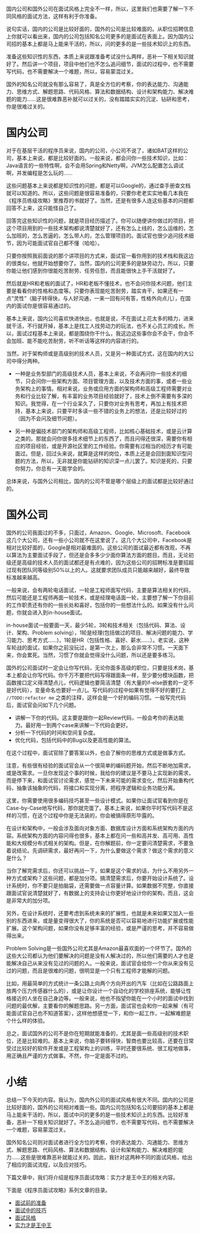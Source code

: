 国内公司和国外公司在面试风格上完全不一样，所以，这里我们也需要了解一下不同风格的面试方法，这样有利于你准备。

说句实话，国内的公司是比较好面的，国外的公司是比较难面的。从职位招聘信息上你就可以看出来，国内的公司包括知名公司更多的是面试在表面上。因为国内公司招的基本上都是马上能来干活的，所以，问的更多的是一些技术知识上的东西。

准备这些知识性的东西，本质上来说跟准备考试没什么两样，恶补一下相关知识就好了。然后讲一个项目，项目中他们也不怎么追问细节，面试的过程中，也不需要写代码，也不需要解决一个难题，所以，容易蒙混过关。

国外的知名公司就没有那么容易了，真是全方位的考察，你的表达能力、沟通能力、思维方式、解题思路、代码风格、算法和数据结构、设计和架构能力、解决难题的能力……这是很难靠恶补就可以过关的，没有踏踏实实的沉淀、钻研和思考，你是很难过关的。

# 国内公司

对于在基层干活的程序员来说，国内的公司，小公司不说了，诸如BAT这样的公司，基本上来说，都是比较好面的。一般来说，都会问你一些技术知识，比如：Java语言的一些特性啊，会不会用Spring和Netty啊，JVM怎么配置怎么调试啊，并发编程是怎么玩的……

<!-- [[[read_end]]] -->

这些问题基本上来说都是知识性的问题，都是可以Google的，通过查手册查文档就可以知道的。所以，这些问题是很容易准备的，只要你老老实实地看几本我在《程序员练级攻略》里推荐的书就好了。当然，还是有很多人连这些基本的问题都回答不上来，这只能怪自己了。

回答完这些知识性的问题，就是项目经历描述了。你可以随便讲你做过的项目，把这个项目用到的一些技术架构都说清楚就好了，还有怎么上线的，怎么运维的，怎么加班的，怎么苦逼的，怎么带人的，怎么管理项目的。面试官也很少追问技术细节，因为可能面试官自己都不懂（哈哈）。

只要你按照我前面说的那个讲项目的方式来，面试官一看你用到的技术栈和我这边的很类似，他就开始想要你了。当然，国内的公司更多的是缺劳动力，所以，只要你能让他们感到你很能吃苦耐劳、任劳任怨，而且能很快上手干活就好了。

然后就是HR和老板的面试了，HR和老板不懂技术，也不会问你技术问题，他们主要是看看你的性格和态度等。只要你表现能吃苦耐劳，踏实肯干，如果还有一点“灵性”（脑子转得快，与人好沟通，一来一回有问有答，性格外向点儿），在国内的面试你是很容易通过的。

基本上来说，国内公司喜欢快进快出，也就是说，不在面试上花太多的精力，进来就干活，不行就开掉，基本上是找工人找劳动力的玩法，也不关心员工的成长。所以，面试过程基本上来说，都是围绕你干什么，我这边这些事你会不会干，你会不会加班、能不能吃苦耐劳，听不听话等这样的内容进行的。

当然，对于架构师或是高级别的技术人员，又是另一种面试方式，这在国内的大公司中得分两种。

* 一种是业务型部门的高级技术人员，基本上来说，不会再问你一些技术的细节，只会问你一些架构方面、项目管理方面，以及技术方面的事，或者一些业务架构上的事情。相对来说，业务或应用方面的架构师和高级工程师需要对业务和行业比较了解，有丰富的业务项目经验就好了，技术上倒不需要有多深的知识。我觉得，在一个行业呆久了，只要你对业务有思考，再加上有技术把持，基本上来说，只要平时多读一些不错的业务上的想法，还是比较好过的（因为不会问及细节问题）。

* 另一种是偏技术部门的架构师和高级工程师，比如核心基础技术，或是云计算之类的。那就会问你很多技术细节上的东西了，而且问得还很深，需要你有相应的项目经验，或是开源社区里的工作经验。你需要有过相当的经历才有可能面过。但是，回过头来说，就算是这样的岗位，本质上还是会回到面知识型问题的方法，所以，无非就是你能钻研的知识深一点儿罢了。知识是死的，只要你努力，你总有一天能学会的。

总体来说，与国外公司相比，国内的公司不管是哪个层级上的面试都是比较好通过的。

# 国外公司

国外的公司我面过的不多，只面过，Amazon、Google、Microsoft、Facebook这几个大公司，还有一些小公司就不在这里说了。这几个大公司中，Facebook是相对比较好面的，Google是相对最难面的。这些公司的面试最近都有改观，不再以算法为主要面试手段了，但还是会多多少少面你算法方面的题目。而且，无论初级还是高级的技术人员的面试都还是有点难的，因为这些公司的招聘标准是要招超过现有团队同等级别50\%以上的人。这就要求团队成员只能越来越好，最终导致标准越来越高。

一般来说，会有两轮电话面试，一轮是工程师面写代码，主要是算法相关的代码，然后可能还是工程师再面一轮技术，或是经理电话面一轮，主要想了解一下你目前的工作职责还有你的一些长处和喜好，包括你的一些想法什么的。如果没有什么问题，你就会进入到in-house面试。

in-house面试一般要面一天，最少5轮，3轮和技术相关（包括代码、算法、设计、架构、Problem solving），1轮是经理\(包括做过的项目、解决问题的能力、学习能力、思考方式……\)，1轮是HR（包括性格、喜好、薪水……）。老实说，这种车轮战的面试，如果你之前没玩过，是第一次上，那么会非常不习惯。一天面下来，你会累死。当然，习惯了你就会觉得没什么问题，所以还是要多练习。

国外的公司面试时一定会让你写代码，无论你面多高级的职位，只要是技术岗，基本上都会让你写代码。你千万不要把代码写得跟面条一样，至少要分模块函数，把函数接口定义得清楚点儿，代码逻辑也要简洁清楚（有大量的if-else嵌套的一定不是好代码），变量命名也要好一点儿。写代码的过程中如果有觉得不好的要打上 `//TODO:refactor me` 之类的注释，这样会是一个好的编码习惯。一般写完代码后，面试官会问如下几个问题。

* 讲解一下你的代码。这主要是跟你一起Review代码，一般会考你的表达能力。最好用一到两个case来讲解一下代码会更好。
* 分析一下代码的时间和空间复杂度。
* 优化代码，包括代码中的Bug以及更高性能的算法。

在这个过程中，面试官除了要答案以外，也会了解你的思维方式或是做事方式。

注意，有些很有经验的面试官会从一个很简单的编码题开始，然后不断地加需求，或是改需求。一旦你发现这个事的时候，我给你的建议是不要马上实现新的需求，而是停下来，和面试官讨论需求，感觉一下未来可能的需求变化，然后开始重构代码，抽象该抽象的代码，将接口和实现分离，把程序逻辑和业务功能分离。

这里，你需要使用很多编码技巧甚至一些设计模式。如果你让面试官看到你是在Case-by-Case地写代码，那你就完蛋了。基本上来说，如果你平时写代码不是这样的习惯，在这个过程中你是无法装的，你会被搞得原形毕露的。

在设计和架构中，一般会涉及面向对象方面、数据库设计方面和系统架构方面的内容。系统架构方面的内容问得也很多，基本上都在问一些和高并发、高可用、高性能和大规模分布式相关的架构。但是，在你解题前，你一定要问清楚需求，不要急着说结论。先调研需求，最好再问一下，为什么要做这个需求？做这个需求的意义是什么？

当你了解完需求后，你还可以挑战一下，如果是这个需求的话，为什么不用另外一种方式或架构？这些问题，都是加分项。搞清楚需求后，你要开始设计系统了。设计系统时，你不要只是拍脑袋，还需要做一点容量计算。如果数据不完整，你直接跟面试官说清楚就好了，有数据上的支持会让你更好地设计你的架构，而且，这会是非常大的加分项。

另外，在设计系统时，还要考虑到系统未来的扩展性，也就是未来如果又加入一些别的东西进来，或是量变得很大了，你的系统是否可以容易地进行功能扩展或性能扩展。这个架构问题，如果你没有足够丰富的经验，或是严谨的思考，并不容易做得出来。

Problem Solving是一些国外公司尤其是Amazon最喜欢面的一个环节了。国外的这些大公司都认为他们要解决的问题是没有人解决过的，所以他们需要的人才也是能解决自己从来没有见过的问题的人。一般来说，面试官会给你一个你从来没有见过的问题，而且是很难的问题，很明显是一个只有工程师才能解的问题。

比如，用最简单的方式统计一条公路上向两个方向开出的汽车（比如在公路路面上放两个压力传感器什么的），或是让你设计一个自动化的学校排座系统，能够让性格接近的人坐在自己身边等。一般来说，他也不指望你能在一个小时的面试中找到问题的最优解，主要看你的解题思路。另一方面，面试官也会和你一起来解（有可能面试官自己也不知道答案），这样他想感觉一下，和你一起工作，一起解难题是个什么样的体验。

总之，面试国外的公司不是你在短期就能准备的，尤其是面一些高级别的技术职位，还是比较难的。基本上来说，你脑子要转得快，智商也要比较高，还要在日常受过比较好的软件开发或是工程架构上的训练，平时还要很系统、很工程地做事，用正确且严谨的方式做事。不然，你一定是面不过的。

# 小结

总结一下今天的内容。我认为，国内外公司的面试风格有很大不同。国内的公司是比较好面的，国外的公司相对难面一些。国内公司包括知名公司要招的基本上都是马上能来干活的，所以，面试中问的更多的是一些技术知识上的东西。比较好准备，恶补一下相关知识就好了。不怎么追问细节，也不需要写代码，也不需要解决一个难题，容易蒙混过关。

国外知名公司则对面试者进行全方位的考察，你的表达能力、沟通能力、思维方式、解题思路、代码风格、算法和数据结构、设计和架构能力、解决难题的能力……这些是很难靠恶补就能过关的。因此，我针对这两种不同的面试风格，给出了相应的面试流程，以及应对技巧。

下篇文章中，我们将介绍是程序员面试攻略：实力才是王中王的相关内容。

下面是《程序员面试攻略》系列文章的目录。

* [面试前的准备](https://time.geekbang.org/column/article/13067)
* [面试中的技巧](https://time.geekbang.org/column/article/13069)
* [面试风格](https://time.geekbang.org/column/article/13191)
* [实力才是王中王](https://time.geekbang.org/column/article/13192)